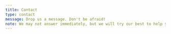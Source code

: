 ```yaml
---
title: Contact
type: contact
message: Drop us a message. Don't be afraid!
note: We may not answer immediately, but we will try our best to help you with your queries.
---
```

